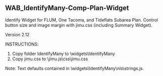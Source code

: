 ## WAB_IdentifyMany-Comp-Plan-Widget
Identify Widget for FLUM, One Tacoma, and Tideflats Subarea Plan. Control button size and image margin with jimu.css (including Summary Widget). 

Version 2.12

INSTRUCTIONS:
1. Copy folder IdentifyMany to \widgets\IdentifyMany
2. Copy jimu.css to \jimu.js\css\jimu.css

Note: Text defaults contained in \widgets\IdentifyMany\nls\strings.js.
